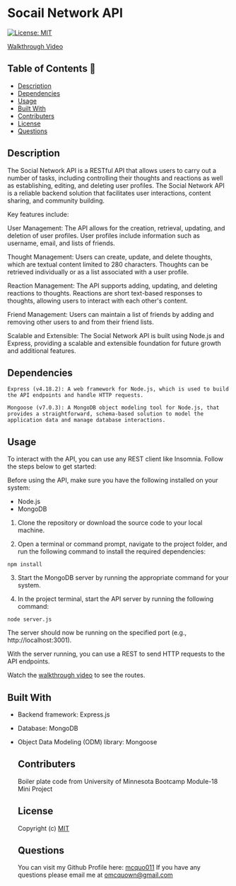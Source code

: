 # Socail Network API
  [![License: MIT](https://img.shields.io/badge/License-MIT-yellow.svg)](https://opensource.org/licenses/MIT)

  [Walkthrough Video]()

 ## Table of Contents 📑

  * [Description](#description)
  * [Dependencies](#dependencies)
  * [Usage](#usage)
  * [Built With](#built-with)
  * [Contributers](#contributers)
  * [License](#license)
  * [Questions](#questions)

  ## Description 

The Social Network API is a RESTful API that allows users to carry out a number of tasks, including controlling their thoughts and reactions as well as establishing, editing, and deleting user profiles. The Social Network API is a reliable backend solution that facilitates user interactions, content sharing, and community building.

Key features include:

User Management: The API allows for the creation, retrieval, updating, and deletion of user profiles. User profiles include information such as username, email, and lists of friends.

Thought Management: Users can create, update, and delete thoughts, which are textual content limited to 280 characters. Thoughts can be retrieved individually or as a list associated with a user profile.

Reaction Management: The API supports adding, updating, and deleting reactions to thoughts. Reactions are short text-based responses to thoughts, allowing users to interact with each other's content.

Friend Management: Users can maintain a list of friends by adding and removing other users to and from their friend lists.

Scalable and Extensible: The Social Network API is built using Node.js and Express, providing a scalable and extensible foundation for future growth and additional features.

  ## Dependencies  

    Express (v4.18.2): A web framework for Node.js, which is used to build the API endpoints and handle HTTP requests.

    Mongoose (v7.0.3): A MongoDB object modeling tool for Node.js, that provides a straightforward, schema-based solution to model the application data and manage database interactions.

  ## Usage 

  To interact with the API, you can use any REST client like Insomnia. Follow the steps below to get started:

  Before using the API, make sure you have the following installed on your system:

* Node.js
* MongoDB


1. Clone the repository or download the source code to your local machine.

2. Open a terminal or command prompt, navigate to the project folder, and run the following command to install the required dependencies:


`npm install`

3. Start the MongoDB server by running the appropriate command for your system.

4. In the project terminal, start the API server by running the following command:

`node server.js`

The server should now be running on the specified port (e.g., http://localhost:3001).

With the server running, you can use a REST to send HTTP requests to the API endpoints. 

Watch the [walkthrough video]() to see the routes.

## Built With

* Backend framework: Express.js
* Database: MongoDB
* Object Data Modeling (ODM) library: Mongoose

  ## Contributers 

  Boiler plate code from University of Minnesota Bootcamp Module-18 Mini Project 

  ## License 
  
  Copyright (c)
  [MIT](https://opensource.org/licenses/MIT)

  ## Questions 

  You can visit my Github Profile here: [mcquo011](https://github.com/mcquo011/) 
  If you have any questions please email me at omcquown@gmail.com
  